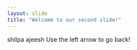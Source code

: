 ```yaml
---
layout: slide
title: "Welcome to our second slide!"
---
```

shilpa ajeesh
Use the left arrow to go back!
